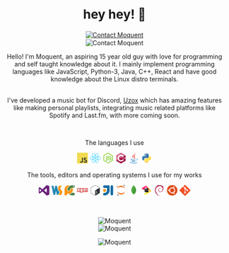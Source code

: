 <h1 align="center">hey hey! 👋</h1>
<p align="center">
  <a href="https://discord.gg/GtNTAr5EWR">
  <img align="center" alt="Contact Moquent" width="30px" src="https://raw.githubusercontent.com/peterthehan/peterthehan/master/assets/discord.svg" />
</a>
<br />

<img align="center" alt="Contact Moquent" src="https://discord.c99.nl/widget/theme-3/306759697812160513.png" />

<div align="center">
Hello! I'm Moquent, an aspiring 15 year old guy with love for programming and self taught knowledge about it. I mainly implement programming languages like JavaScript, Python-3, Java, C++, React and have good knowledge about the Linux distro terminals.  <br />

  <br>

I've developed a music bot for Discord, [Uzox](http://uzox.tech/) which has amazing features like making personal playlists, integrating music related platforms like Spotify and Last.fm, with more coming soon.

  </br>

The languages I use

<code><img height="25" src="https://raw.githubusercontent.com/devicons/devicon/master/icons/javascript/javascript-original.svg"></code>
<code><img height="25" src="https://raw.githubusercontent.com/devicons/devicon/master/icons/react/react-original.svg"></code>
<code><img height="25" src="https://raw.githubusercontent.com/devicons/devicon/master/icons/nodejs/nodejs-original.svg"></code>
<code><img height="25" src="https://raw.githubusercontent.com/devicons/devicon/master/icons/cplusplus/cplusplus-original.svg"></code>
<code><img height="25" src="https://raw.githubusercontent.com/devicons/devicon/master/icons/java/java-original.svg"></code>
<code><img height="25" src="https://raw.githubusercontent.com/devicons/devicon/master/icons/python/python-original.svg"></code>



The tools, editors and operating systems I use for my works

<code><img height="25" src="https://raw.githubusercontent.com/devicons/devicon/master/icons/visualstudio/visualstudio-plain.svg"></code>
<code><img height="25" src="https://raw.githubusercontent.com/devicons/devicon/master/icons/webstorm/webstorm-original.svg"></code>
<code><img height="25" src="https://raw.githubusercontent.com/devicons/devicon/master/icons/pycharm/pycharm-original.svg"></code>
<code><img height="25" src="https://raw.githubusercontent.com/devicons/devicon/master/icons/npm/npm-original-wordmark.svg"></code>
<code><img height="25" src="https://raw.githubusercontent.com/devicons/devicon/master/icons/bash/bash-original.svg"></code>
<code><img height="25" src="https://raw.githubusercontent.com/devicons/devicon/master/icons/intellij/intellij-original.svg"></code>
<code><img height="25" src="https://raw.githubusercontent.com/devicons/devicon/master/icons/jupyter/jupyter-original.svg"></code>
<code><img height="25" src="https://raw.githubusercontent.com/devicons/devicon/master/icons/mongodb/mongodb-original.svg"></code>
<code><img height="25" src="https://raw.githubusercontent.com/devicons/devicon/master/icons/jetbrains/jetbrains-original.svg"></code>
<code><img height="25" src="https://raw.githubusercontent.com/devicons/devicon/master/icons/debian/debian-original.svg"></code>
<code><img height="25" src="https://raw.githubusercontent.com/devicons/devicon/master/icons/ubuntu/ubuntu-plain.svg"></code>
<code><img height="25" src="https://raw.githubusercontent.com/devicons/devicon/master/icons/git/git-original.svg"></code>

</div>

<br />

<p align="center">
  <img src="https://github-readme-stats.vercel.app/api?username=Moquent&show_icons=true&theme=gotham" alt="Moquent" />
  
  <br>
  <img src="https://github-readme-stats.vercel.app/api/top-langs/?username=Moquent&layout=compact&langs_count=8&theme=gotham" alt="Moquent" />
<br/>
  <p align="center"> <img src="https://komarev.com/ghpvc/?username=Moquent" alt="Moquent" /> </p>
<br>
<!---
don't use this indexing lmaoo, it's so bad
-->

